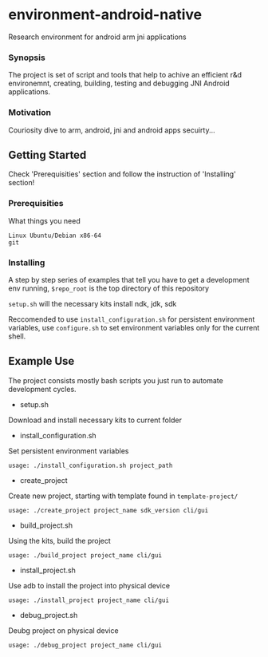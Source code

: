 # environment-android-native
Research environment for android arm jni applications

### Synopsis

The project is set of script and tools that help to achive an efficient r&d environemnt,
creating, building, testing and debugging JNI Android applications.

### Motivation

Couriosity dive to arm, android, jni and android apps secuirty...

## Getting Started

Check 'Prerequisities' section and follow the instruction of 'Installing' section!

### Prerequisities

What things you need

```
Linux Ubuntu/Debian x86-64
git
```

### Installing
A step by step series of examples that tell you have to get a development env running, `$repo_root` is the
top directory of this repository

`setup.sh` will the necessary kits install ndk, jdk, sdk

Reccomended to use `install_configuration.sh` for persistent environment variables,
use `configure.sh` to set environment variables only for the current shell.


## Example Use
The project consists mostly bash scripts you just run to automate development cycles.

* setup.sh


Download and install necessary kits to current folder

* install_configuration.sh


Set persistent environment variables

`usage: ./install_configuration.sh project_path`

* create_project


Create new project, starting with template found in `template-project/`

`usage: ./create_project project_name sdk_version cli/gui`

* build_project.sh


Using the kits, build the project

`usage: ./build_project project_name cli/gui`

* install_project.sh


Use adb to install the project into physical device

`usage: ./install_project project_name cli/gui`

* debug_project.sh


Deubg project on physical device

`usage: ./debug_project project_name cli/gui`




